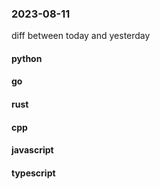 ### 2023-08-11
diff between today and yesterday

#### python

#### go

#### rust

#### cpp

#### javascript

#### typescript
